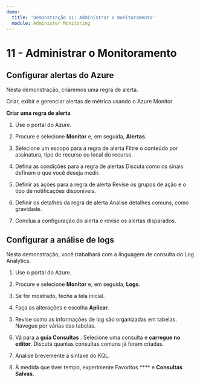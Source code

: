 ```yaml
---
demo:
  title: 'Demonstração 11: Administrar o monitoramento'
  module: Administer Monitoring
---
```


# 11 - Administrar o Monitoramento

## Configurar alertas do Azure

Nesta demonstração, criaremos uma regra de alerta.

Criar, exibir e gerenciar alertas de métrica usando o Azure Monitor

**Criar uma regra de alerta**

1. Use o portal do Azure.

1. Procure e selecione **Monitor** e, em seguida, **Alertas**.

1. Selecione um escopo para a regra de alerta Filtre o conteúdo por assinatura, tipo de recurso ou local do recurso.

1. Defina as condições para a regra de alertas Discuta como os sinais definem o que você deseja medir. 

1. Definir as ações para a regra de alerta Revise os grupos de ação e o tipo de notificações disponíveis. 

1. Definir os detalhes da regra de alerta Analise detalhes comuns, como gravidade. 

1. Conclua a configuração do alerta e revise os alertas disparados. 

## Configurar a análise de logs

Nesta demonstração, você trabalhará com a linguagem de consulta do Log Analytics.

1. Use o portal do Azure.

1. Procure e selecione **Monitor** e, em seguida, **Logs**.

1. Se for mostrado, feche a tela inicial.

1. Faça as alterações e escolha **Aplicar**. 

1. Revise como as informações de log são organizadas em tabelas. Navegue por várias das tabelas.

1. Vá para a **guia Consultas** . Selecione uma consulta e **carregue no editor**. Discuta quantas consultas comuns já foram criadas.

1. Analise brevemente a sintaxe do KQL. 

1. À medida que tiver tempo, experimente Favoritos **** e **Consultas Salvas.**



